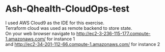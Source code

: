 # Ash-Qhealth-CloudOps-test
I used AWS Cloud9 as the IDE for this exercise. <br/>
Terraform cloud was used as remote backend to store state. <br/>
On your web browser navigate to http://ec2-3-236-115-177.compute-1.amazonaws.com/ for instance 1 <br/> and http://ec2-34-201-112-66.compute-1.amazonaws.com/ for instance 2
